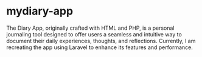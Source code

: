 # mydiary-app
The Diary App, originally crafted with HTML and PHP, is a personal journaling tool designed to offer users a seamless and intuitive way to document their daily experiences, thoughts, and reflections. Currently, I am recreating the app using Laravel to enhance its features and performance.
